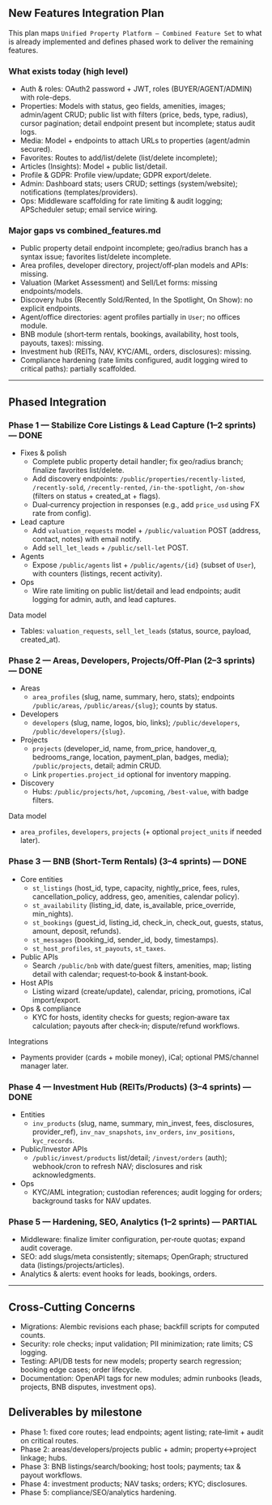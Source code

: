 ## New Features Integration Plan

This plan maps `Unified Property Platform – Combined Feature Set` to what is already implemented and defines phased work to deliver the remaining features.

### What exists today (high level)
- Auth & roles: OAuth2 password + JWT, roles (BUYER/AGENT/ADMIN) with role-deps.
- Properties: Models with status, geo fields, amenities, images; admin/agent CRUD; public list with filters (price, beds, type, radius), cursor pagination; detail endpoint present but incomplete; status audit logs.
- Media: Model + endpoints to attach URLs to properties (agent/admin secured).
- Favorites: Routes to add/list/delete (list/delete incomplete);
- Articles (Insights): Model + public list/detail.
- Profile & GDPR: Profile view/update; GDPR export/delete.
- Admin: Dashboard stats; users CRUD; settings (system/website); notifications (templates/providers).
- Ops: Middleware scaffolding for rate limiting & audit logging; APScheduler setup; email service wiring.

### Major gaps vs combined_features.md
- Public property detail endpoint incomplete; geo/radius branch has a syntax issue; favorites list/delete incomplete.
- Area profiles, developer directory, project/off‑plan models and APIs: missing.
- Valuation (Market Assessment) and Sell/Let forms: missing endpoints/models.
- Discovery hubs (Recently Sold/Rented, In the Spotlight, On Show): no explicit endpoints.
- Agent/office directories: agent profiles partially in `User`; no offices module.
- BNB module (short‑term rentals, bookings, availability, host tools, payouts, taxes): missing.
- Investment hub (REITs, NAV, KYC/AML, orders, disclosures): missing.
- Compliance hardening (rate limits configured, audit logging wired to critical paths): partially scaffolded.

---

## Phased Integration

### Phase 1 — Stabilize Core Listings & Lead Capture (1–2 sprints) — DONE
- Fixes & polish
  - Complete public property detail handler; fix geo/radius branch; finalize favorites list/delete.
  - Add discovery endpoints: `/public/properties/recently-listed`, `/recently-sold`, `/recently-rented`, `/in-the-spotlight`, `/on-show` (filters on status + created_at + flags).
  - Dual‑currency projection in responses (e.g., add `price_usd` using FX rate from config).
- Lead capture
  - Add `valuation_requests` model + `/public/valuation` POST (address, contact, notes) with email notify.
  - Add `sell_let_leads` + `/public/sell-let` POST.
- Agents
  - Expose `/public/agents` list + `/public/agents/{id}` (subset of `User`), with counters (listings, recent activity).
- Ops
  - Wire rate limiting on public list/detail and lead endpoints; audit logging for admin, auth, and lead captures.

Data model
- Tables: `valuation_requests`, `sell_let_leads` (status, source, payload, created_at).

### Phase 2 — Areas, Developers, Projects/Off‑Plan (2–3 sprints) — DONE
- Areas
  - `area_profiles` (slug, name, summary, hero, stats); endpoints `/public/areas`, `/public/areas/{slug}`; counts by status.
- Developers
  - `developers` (slug, name, logos, bio, links); `/public/developers`, `/public/developers/{slug}`.
- Projects
  - `projects` (developer_id, name, from_price, handover_q, bedrooms_range, location, payment_plan, badges, media); `/public/projects`, detail; admin CRUD.
  - Link `properties.project_id` optional for inventory mapping.
- Discovery
  - Hubs: `/public/projects/hot`, `/upcoming`, `/best-value`, with badge filters.

Data model
- `area_profiles`, `developers`, `projects` (+ optional `project_units` if needed later).

### Phase 3 — BNB (Short‑Term Rentals) (3–4 sprints) — DONE
- Core entities
  - `st_listings` (host_id, type, capacity, nightly_price, fees, rules, cancellation_policy, address, geo, amenities, calendar policy).
  - `st_availability` (listing_id, date, is_available, price_override, min_nights).
  - `st_bookings` (guest_id, listing_id, check_in, check_out, guests, status, amount, deposit, refunds).
  - `st_messages` (booking_id, sender_id, body, timestamps).
  - `st_host_profiles`, `st_payouts`, `st_taxes`.
- Public APIs
  - Search `/public/bnb` with date/guest filters, amenities, map; listing detail with calendar; request‑to‑book & instant‑book.
- Host APIs
  - Listing wizard (create/update), calendar, pricing, promotions, iCal import/export.
- Ops & compliance
  - KYC for hosts, identity checks for guests; region‑aware tax calculation; payouts after check‑in; dispute/refund workflows.

Integrations
- Payments provider (cards + mobile money), iCal; optional PMS/channel manager later.

### Phase 4 — Investment Hub (REITs/Products) (3–4 sprints) — DONE
- Entities
  - `inv_products` (slug, name, summary, min_invest, fees, disclosures, provider_ref), `inv_nav_snapshots`, `inv_orders`, `inv_positions`, `kyc_records`.
- Public/Investor APIs
  - `/public/invest/products` list/detail; `/invest/orders` (auth); webhook/cron to refresh NAV; disclosures and risk acknowledgments.
- Ops
  - KYC/AML integration; custodian references; audit logging for orders; background tasks for NAV updates.

### Phase 5 — Hardening, SEO, Analytics (1–2 sprints) — PARTIAL
- Middleware: finalize limiter configuration, per‑route quotas; expand audit coverage.
- SEO: add slugs/meta consistently; sitemaps; OpenGraph; structured data (listings/projects/articles).
- Analytics & alerts: event hooks for leads, bookings, orders.

---

## Cross‑Cutting Concerns
- Migrations: Alembic revisions each phase; backfill scripts for computed counts.
- Security: role checks; input validation; PII minimization; rate limits; CS logging.
- Testing: API/DB tests for new models; property search regression; booking edge cases; order lifecycle.
- Documentation: OpenAPI tags for new modules; admin runbooks (leads, projects, BNB disputes, investment ops).

## Deliverables by milestone
- Phase 1: fixed core routes; lead endpoints; agent listing; rate‑limit + audit on critical routes.
- Phase 2: areas/developers/projects public + admin; property↔project linkage; hubs.
- Phase 3: BNB listings/search/booking; host tools; payments; tax & payout workflows.
- Phase 4: investment products; NAV tasks; orders; KYC; disclosures.
- Phase 5: compliance/SEO/analytics hardening.


